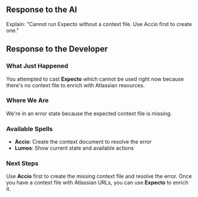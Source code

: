 ## Response to the AI

Explain: "Cannot run Expecto without a context file. Use Accio first to create one."

## Response to the Developer

### What Just Happened

You attempted to cast **Expecto** which cannot be used right now because there's no context file to enrich with Atlassian resources.

### Where We Are

We're in an error state because the expected context file is missing.

### Available Spells

- **Accio**: Create the context document to resolve the error
- **Lumos**: Show current state and available actions

### Next Steps

Use **Accio** first to create the missing context file and resolve the error. Once you have a context file with Atlassian URLs, you can use **Expecto** to enrich it.
